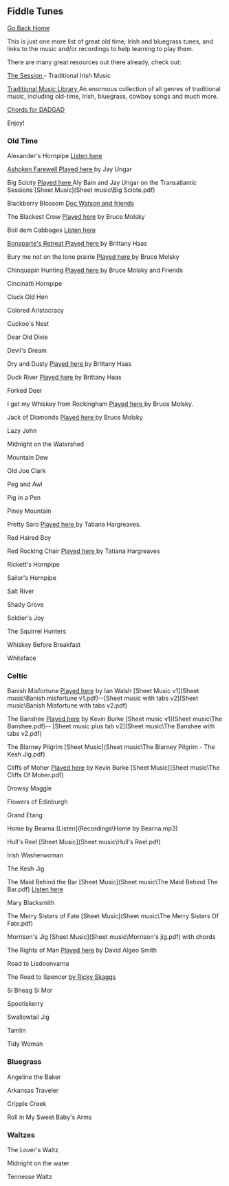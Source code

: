 ## Fiddle Tunes

[Go Back Home](index.md)


This is just one more list of great old time, Irish and bluegrass tunes, and links to the music and/or recordings to help learning to play them.

There are many great resources out there already, check out:

<a href ="https://thesession.org/"> The Session </a> - Traditional Irish Music

<a href ="http://www.traditionalmusic.co.uk/"> Traditional Music Library </a>  An enormous collection of all genres of traditional music, including old-time, Irish, bluegrass, cowboy songs and much more.

<a href ="http://www.traditionalmusic.co.uk/chords/guitar(dadgad)-chords-e-minor.htm"> Chords for DADGAD </a>

<!--The Session
Traditional Music UK-->
Enjoy!
<!--<a href ="https://www.youtube.com/watch?v=VerYTG1MlhE&list=PLuyJzev9Xki1k2t9YB1geYq0CXl3-NhCQ"> Pretty saro </a>Tatiana Hargreaves.-->

### Old Time ###

Alexander's Hornpipe <a href ="https://www.youtube.com/watch?v=gv9013QAiag"> Listen here

Ashoken Farewell <a href = "https://www.youtube.com/watch?v=d6jh1vqNvMs"> Played here </a> by Jay Ungar

Big Scioty <a href = "https://www.youtube.com/watch?v=Gyj7m0QdFkM"> Played here </a> Aly Bain and Jay Ungar on the Transatlantic Sessions [Sheet Music](Sheet music\Big Sciote.pdf)

Blackberry Blossom <a href = "https://www.youtube.com/watch?v=FaK3Y6b6MHw"> Doc Watson and friends </a>

The Blackest Crow <a href ="https://www.youtube.com/watch?v=d6jh1vqNvMs">Played here</a> by Bruce Molsky

Boil dem Cabbages <a href = "https://www.youtube.com/watch?v=F-K-TGMpkUM"> Listen here

Bonaparte's Retreat  <a href ="https://www.youtube.com/watch?v=AI6Z04d5Wpc"> Played here </a> by Brittany Haas

Bury me not on the lone prairie <a href ="https://www.youtube.com/watch?v=kuhtMnm6KjM"> Played here </a> by Bruce Molsky

Chinquapin Hunting <a href = "https://www.youtube.com/watch?v=TYS7xyNW8Mc"> Played here </a> by Bruce Molsky and Friends

Cincinatti Hornpipe

Cluck Old Hen

Colored Aristocracy

Cuckoo's Nest

Dear Old Dixie

Devil's Dream

Dry and Dusty <a href = "https://www.youtube.com/watch?v=R_cUNV7L66c"> Played here </a> by Brittany Haas

Duck River <a href = "https://www.youtube.com/watch?v=2KEubV9ZWX0"> Played here </a> by Brittany Haas

Forked Deer

I get my Whiskey from Rockingham <a href ="https://www.youtube.com/watch?v=lYh0LyhTj_Q"> Played here </a> by Bruce Molsky.

Jack of Diamonds <a href ="https://www.youtube.com/watch?v=jxmtrd0H8og"> Played here </a> by Bruce Molsky

Lazy John

Midnight on the Watershed

Mountain Dew

Old Joe Clark

Peg and Awl

Pig in a Pen

Piney Mountain

Pretty Saro  <a href ="https://www.youtube.com/watch?v=VerYTG1MlhE&list=PLuyJzev9Xki1k2t9YB1geYq0CXl3-NhCQ"> Played here  </a> by Tatiana Hargreaves.

Red Haired Boy

Red Rocking Chair <a href = "https://www.youtube.com/watch?v=0rfFGvlGlpk"> Played here </a> by Tatiana Hargreaves

Rickett's Hornpipe

Sailor's Hornpipe

Salt River

Shady Grove

Soldier's Joy

The Squirrel Hunters

Whiskey Before Breakfast

Whiteface

### Celtic ###

Banish Misfortune <a href = "https://www.youtube.com/watch?v=avPstyTW-T8">  Played here</a> by Ian Walsh [Sheet Music v1](Sheet music\Banish misfortune v1.pdf)--[Sheet music with tabs v2](Sheet music\Banish Misfortune with tabs v2.pdf)


The Banshee <a href = "https://www.youtube.com/watch?v=qzpNKvRaM0k">  Played here</a> by Kevin Burke [Sheet music v1](Sheet music\The Banshee.pdf)--  [Sheet music plus tab v2](Sheet music\The Banshee with tabs v2.pdf)

The Blarney Pilgrim [Sheet Music](Sheet music\The Blarney Pilgrim - The Kesh Jig.pdf)

Cliffs of Moher <a href = "https://www.youtube.com/watch?v=3zYlEPAkGek">  Played here</a> by Kevin Burke    [Sheet Music](Sheet music\The Cliffs Of Moher.pdf)

Drowsy Maggie

Flowers of Edinburgh

Grand Etang

Home by Bearna [Listen](Recordings\Home by Bearna.mp3)

Hull's Reel [Sheet Music](Sheet music\Hull's Reel.pdf)

Irish Washerwoman

The Kesh Jig

The Maid Behind the Bar [Sheet Music](Sheet music\The Maid Behind The Bar.pdf) <a href = "https://www.youtube.com/watch?v=StDL0SzDd2M"> Listen here </a>

Mary Blacksmith

The Merry Sisters of Fate [Sheet Music](Sheet music\The Merry Sisters Of Fate.pdf)

Morrison's Jig [Sheet Music](Sheet music\Morrison's jig.pdf) with chords

The Rights of Man <a href = "https://www.youtube.com/watch?v=jcI-aqZ1qQA">  Played here</a> by David Algeo Smith

Road to Lisdoonvarna

The Road to Spencer <a href = "https://www.youtube.com/watch?v=X5g6KaLAuPw">  by Ricky Skaggs </a>

Si Bheag Si Mor

Spootiskerry

Swallowtail Jig

Tamlin

Tidy Woman

<!--sets
Banshee
Mary Blacksmith
Maid behind the Bar

Road to Lisdoonvarna
Swallowtail Jig
Morrison's Jig

Rakes of Kildare
 The Mountain Road

 Bill Sullivan

 St. Anne's Reel
 Scully Casey's Jig
 John Ryan's Polka

 Ballydesmond Polka
 Harvest Home Hornpipe (might be Cincinatti hornpipe)
 the Boys of bluehill

 Off to California
The Earl's Chair

Cup of tea

Green Mountain
Ships are Sailing
Temperance Reel

Blarney Pilgrim
Merrily Kiss the Quaker

Rose in the Heather




-->
### Bluegrass ###

Angeline the Baker

Arkansas Traveler

Cripple Creek

Roll in My Sweet Baby's Arms

### Waltzes ###

The Lover's Waltz

Midnight on the water

Tennesse Waltz
